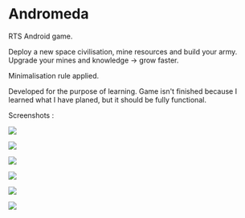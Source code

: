 Andromeda
=========

RTS Android game. 

Deploy a new space civilisation, mine resources and build your army. 
Upgrade your mines and knowledge -> grow faster.

Minimalisation rule applied. 

Developed for the purpose of learning. 
Game isn't finished because I learned 
what I have planed, but it should be fully functional.

Screenshots :
<p>
<a href='http://monogame.net/' target='_blank'><img src='https://drive.google.com/file/d/0B-9zab6ZByVCMHNPMW5UWnZvc00/edit?usp=sharing' ></a>
</p>
<p>
<a href='http://monogame.net/' target='_blank'><img src='https://drive.google.com/file/d/0B-9zab6ZByVCN2F6UTRnZHdNaUU/edit?usp=sharing' ></a>
</p>
<p>
<a href='http://monogame.net/' target='_blank'><img src='https://drive.google.com/file/d/0B-9zab6ZByVCNk90aG1FVS1WWE0/edit?usp=sharing' ></a>
</p>
<p>
<a href='http://monogame.net/' target='_blank'><img src='https://drive.google.com/file/d/0B-9zab6ZByVCREN3dXdsc3llNlk/edit?usp=sharing' ></a>
</p>
<p>
<a href='http://monogame.net/' target='_blank'><img src='https://drive.google.com/file/d/0B-9zab6ZByVCUy0yeGFRcFBLVW8/edit?usp=sharing' ></a>
</p>
<p>
<a href='http://monogame.net/' target='_blank'><img src='https://drive.google.com/file/d/0B-9zab6ZByVCWUhiWkUyR0dqOWs/edit?usp=sharing' ></a>
</p>
